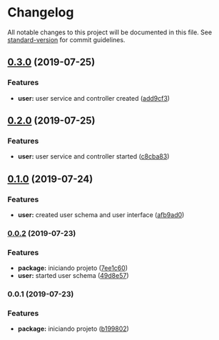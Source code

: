 # Changelog

All notable changes to this project will be documented in this file. See [standard-version](https://github.com/conventional-changelog/standard-version) for commit guidelines.

## [0.3.0](https://gitlab.com/taruiralab/cmpaas/cmpaas-nestjs/compare/v0.2.0...v0.3.0) (2019-07-25)


### Features

* **user:** user service and controller created ([add9cf3](https://gitlab.com/taruiralab/cmpaas/cmpaas-nestjs/commit/add9cf3))



## [0.2.0](https://gitlab.com/taruiralab/cmpaas/cmpaas-nestjs/compare/v0.1.0...v0.2.0) (2019-07-25)


### Features

* **user:** user service and controller started ([c8cba83](https://gitlab.com/taruiralab/cmpaas/cmpaas-nestjs/commit/c8cba83))



## [0.1.0](https://gitlab.com/taruiralab/cmpaas/cmpaas-nestjs/compare/v0.0.2...v0.1.0) (2019-07-24)


### Features

* **user:** created user schema and user interface ([afb9ad0](https://gitlab.com/taruiralab/cmpaas/cmpaas-nestjs/commit/afb9ad0))



### [0.0.2](https://gitlab.com/taruiralab/cmpaas/cmpaas-nestjs/compare/v0.0.1...v0.0.2) (2019-07-23)


### Features

* **package:** iniciando projeto ([7ee1c60](https://gitlab.com/taruiralab/cmpaas/cmpaas-nestjs/commit/7ee1c60))
* **user:** started user schema ([49d8e57](https://gitlab.com/taruiralab/cmpaas/cmpaas-nestjs/commit/49d8e57))



### 0.0.1 (2019-07-23)


### Features

* **package:** iniciando projeto ([b199802](https://gitlab.com/taruiralab/cmpaas/cmpaas-nestjs/commit/b199802))
